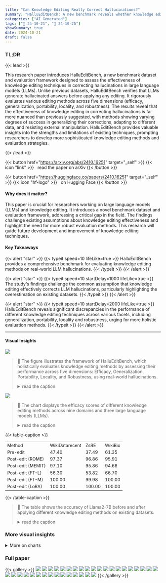 ```yaml
---
title: "Can Knowledge Editing Really Correct Hallucinations?"
summary: "HalluEditBench: A new benchmark reveals whether knowledge editing truly fixes LLM hallucinations, offering insights into efficacy, generalization, and robustness."
categories: ["AI Generated"]
tags: ["🔖 24-10-21", "🤗 24-10-25"]
showSummary: true
date: 2024-10-21
draft: false
---
```


### TL;DR


{{< lead >}}

This research paper introduces HalluEditBench, a new benchmark dataset and evaluation framework designed to assess the effectiveness of knowledge editing techniques in correcting hallucinations in large language models (LLMs). Unlike previous datasets, HalluEditBench verifies that LLMs generate hallucinated answers before applying any editing.  It rigorously evaluates various editing methods across five dimensions (efficacy, generalization, portability, locality, and robustness). The results reveal that the effectiveness of knowledge editing in correcting hallucinations is far more nuanced than previously suggested, with methods showing varying degrees of success in generalizing their corrections, adapting to different data, and resisting external manipulation.   HalluEditBench provides valuable insights into the strengths and limitations of existing techniques, prompting researchers to develop more sophisticated knowledge editing methods and evaluation strategies.

{{< /lead >}}


{{< button href="https://arxiv.org/abs/2410.16251" target="_self" >}}
{{< icon "link" >}} &nbsp; read the paper on arXiv
{{< /button >}}

{{< button href="https://huggingface.co/papers/2410.16251" target="_self" >}}
{{< icon "hf-logo" >}} &nbsp; on Hugging Face
{{< /button >}}

#### Why does it matter?
This paper is crucial for researchers working on large language models (LLMs) and knowledge editing. It introduces a novel benchmark dataset and evaluation framework, addressing a critical gap in the field. The findings challenge existing assumptions about knowledge editing effectiveness and highlight the need for more robust evaluation methods. This research will guide future development and improvement of knowledge editing techniques.
#### Key Takeaways

{{< alert "star" >}}
{{< typeit speed=10 lifeLike=true >}} HalluEditBench provides a comprehensive benchmark for evaluating knowledge editing methods on real-world LLM hallucinations. {{< /typeit >}}
{{< /alert >}}

{{< alert "star" >}}
{{< typeit speed=10 startDelay=1000 lifeLike=true >}} The study's findings challenge the common assumption that knowledge editing effectively corrects LLM hallucinations, particularly highlighting the overestimation on existing datasets. {{< /typeit >}}
{{< /alert >}}

{{< alert "star" >}}
{{< typeit speed=10 startDelay=2000 lifeLike=true >}} HalluEditBench reveals significant discrepancies in the performance of different knowledge editing techniques across various facets, including generalization, portability, locality and robustness, urging for more holistic evaluation methods. {{< /typeit >}}
{{< /alert >}}

------
#### Visual Insights



![](figures/figures_2_0.png)

> 🔼 The figure illustrates the framework of HalluEditBench, which holistically evaluates knowledge editing methods by assessing their performance across five dimensions: Efficacy, Generalization, Portability, Locality, and Robustness, using real-world hallucinations.
> <details>
> <summary>read the caption</summary>
> Figure 1: Framework of HalluEditBench. For real-world hallucinations, we holistically assess the performance of knowledge editing on Efficacy, Generalization, Portability, Locality, and Robustness.
> </details>





![](charts/charts_5_0.png)

> 🔼 The chart displays the efficacy scores of different knowledge editing methods across nine domains and three large language models (LLMs).
> <details>
> <summary>read the caption</summary>
> Figure 3: Efficacy Scores of Knowledge Editing Methods. The 'overall' refers to the Efficacy Score (%) on the whole HalluEditBench embracing 9 domains for different methods. The Efficacy Score on each domain is also reported. Efficacy scores (%) are measured by the accuracy on Efficacy Evaluation Question-answer Pairs, where the pre-edit scores of each LLM are ensured 0.
> </details>





{{< table-caption >}}
<br><table id='10' style='font-size:14px'><tr><td>Method</td><td>WikiDatarecent</td><td>ZsRE</td><td>WikiBio</td></tr><tr><td>Pre-edit</td><td>47.40</td><td>37.49</td><td>61.35</td></tr><tr><td>Post-edit (ROME)</td><td>97.37</td><td>96.86</td><td>95.91</td></tr><tr><td>Post-edit (MEMIT)</td><td>97.10</td><td>95.86</td><td>94.68</td></tr><tr><td>Post-edit (FT-L)</td><td>56.30</td><td>53.82</td><td>66.70</td></tr><tr><td>Post-edit (FT-M)</td><td>100.00</td><td>99.98</td><td>100.00</td></tr><tr><td>Post-edit (LoRA)</td><td>100.00</td><td>100.00</td><td>100.00</td></tr></table>{{< /table-caption >}}

> 🔼 The table shows the accuracy of Llama2-7B before and after applying different knowledge editing methods on existing datasets.
> <details>
> <summary>read the caption</summary>
> Table 1: Performance measured by Accuracy (%) of Llama2-7B before editing (“Pre-edit”) and after applying typical knowledge editing methods (“Post-edit”) on common existing evaluation datasets.
> </details>



### More visual insights



<details>
<summary>More on charts
</summary>


![](charts/charts_6_0.png "🔼 Figure 4: Generalization Scores of Knowledge Editing Methods. Generalization Scores (%) are measured by accuracy on five types of Generalization Evaluation Questions including Rephrased Questions ('rephrase'), Yes-or-No Questions with Yes or No as answers ('yes' or 'no'), Multi-Choice Questions (“mc”), Reversed Questions (“reversed”). The “average” refers to averaged scores over five question types. The figure only shows the overall Generalization Scores for each type on the whole HalluEditBench. Generalization Scores for each domain are given in Appendix D.1.")

> 🔼 The chart displays the Generalization Scores of different knowledge editing methods across five question types for three LLMs.
> <details>
> <summary>read the caption</summary>
> Figure 4: Generalization Scores of Knowledge Editing Methods. Generalization Scores (%) are measured by accuracy on five types of Generalization Evaluation Questions including Rephrased Questions ('rephrase'), Yes-or-No Questions with Yes or No as answers ('yes' or 'no'), Multi-Choice Questions (“mc”), Reversed Questions (“reversed”). The “average” refers to averaged scores over five question types. The figure only shows the overall Generalization Scores for each type on the whole HalluEditBench. Generalization Scores for each domain are given in Appendix D.1.
> </details>


![](charts/charts_7_0.png "🔼 Figure 13: Portability Scores of Knowledge Editing Methods on 3 LLMs and 3 Domains. Portability Scores (%) are measured by the accuracy on Portability Evaluation Questions, which are Efficacy Evaluation Questions when with N hops. The Portability Evaluation Questions are the same as Efficacy Evaluation Questions when N is 1. The domains include “business”, “entertainment")

> 🔼 The chart displays the Portability scores of different knowledge editing methods across three LLMs (Llama2-7B, Llama3-8B, Mistral-v0.3-7B) and three domains (business, entertainment, event) with varying hop distances.
> <details>
> <summary>read the caption</summary>
> Figure 13: Portability Scores of Knowledge Editing Methods on 3 LLMs and 3 Domains. Portability Scores (%) are measured by the accuracy on Portability Evaluation Questions, which are Efficacy Evaluation Questions when with N hops. The Portability Evaluation Questions are the same as Efficacy Evaluation Questions when N is 1. The domains include “business”, “entertainment
> </details>


![](charts/charts_8_0.png "🔼 Figure 3: Efficacy Scores of Knowledge Editing Methods. The 'overall' refers to the Efficacy Score (%) on the whole HalluEditBench embracing 9 domains for different methods. The Efficacy Score on each domain is also reported. Efficacy scores (%) are measured by the accuracy on Efficacy Evaluation Question-answer Pairs, where the pre-edit scores of each LLM are ensured 0.")

> 🔼 The chart displays the efficacy scores of various knowledge editing methods across different domains and LLMs in correcting real-world hallucinations.
> <details>
> <summary>read the caption</summary>
> Figure 3: Efficacy Scores of Knowledge Editing Methods. The 'overall' refers to the Efficacy Score (%) on the whole HalluEditBench embracing 9 domains for different methods. The Efficacy Score on each domain is also reported. Efficacy scores (%) are measured by the accuracy on Efficacy Evaluation Question-answer Pairs, where the pre-edit scores of each LLM are ensured 0.
> </details>


![](charts/charts_9_0.png "🔼 Figure 17: Robustness Scores of Knowledge Editing Methods on 3 LLMs and 3 Domains. Robustness Scores are calculated by the accuracy on Robustness Evaluation Questions with M turns (M = 1 ~ 10). We regard Efficacy Scores as the Robustness Scores when M is 0. The domains include 'geography', 'health', and 'technology'.")

> 🔼 The chart displays the robustness scores of seven knowledge editing methods across three large language models (LLMs) and three domains, showing the accuracy of the methods against distractions in prompts over ten turns.
> <details>
> <summary>read the caption</summary>
> Figure 17: Robustness Scores of Knowledge Editing Methods on 3 LLMs and 3 Domains. Robustness Scores are calculated by the accuracy on Robustness Evaluation Questions with M turns (M = 1 ~ 10). We regard Efficacy Scores as the Robustness Scores when M is 0. The domains include 'geography', 'health', and 'technology'.
> </details>


![](charts/charts_22_0.png "🔼 Figure 4: Generalization Scores of Knowledge Editing Methods. Generalization Scores (%) are measured by accuracy on five types of Generalization Evaluation Questions including Rephrased Questions ('rephrase'), Yes-or-No Questions with Yes or No as answers ('yes' or 'no'), Multi-Choice Questions (“mc”), Reversed Questions (“reversed”). The “average” refers to averaged scores over five question types. The figure only shows the overall Generalization Scores for each type on the whole HalluEditBench. Generalization Scores for each domain are given in Appendix D.1.")

> 🔼 The chart displays the Generalization scores of different knowledge editing methods across various question types for three different LLMs.
> <details>
> <summary>read the caption</summary>
> Figure 4: Generalization Scores of Knowledge Editing Methods. Generalization Scores (%) are measured by accuracy on five types of Generalization Evaluation Questions including Rephrased Questions ('rephrase'), Yes-or-No Questions with Yes or No as answers ('yes' or 'no'), Multi-Choice Questions (“mc”), Reversed Questions (“reversed”). The “average” refers to averaged scores over five question types. The figure only shows the overall Generalization Scores for each type on the whole HalluEditBench. Generalization Scores for each domain are given in Appendix D.1.
> </details>


![](charts/charts_23_0.png "🔼 Figure 4: Generalization Scores of Knowledge Editing Methods. Generalization Scores (%) are measured by accuracy on five types of Generalization Evaluation Questions including Rephrased Questions ('rephrase'), Yes-or-No Questions with Yes or No as answers ('yes' or 'no'), Multi-Choice Questions (“mc”), Reversed Questions (“reversed”). The “average” refers to averaged scores over five question types. The figure only shows the overall Generalization Scores for each type on the whole HalluEditBench. Generalization Scores for each domain are given in Appendix D.1.")

> 🔼 The chart displays the Generalization Scores of different knowledge editing methods across five question types for three LLMs on the HalluEditBench dataset.
> <details>
> <summary>read the caption</summary>
> Figure 4: Generalization Scores of Knowledge Editing Methods. Generalization Scores (%) are measured by accuracy on five types of Generalization Evaluation Questions including Rephrased Questions ('rephrase'), Yes-or-No Questions with Yes or No as answers ('yes' or 'no'), Multi-Choice Questions (“mc”), Reversed Questions (“reversed”). The “average” refers to averaged scores over five question types. The figure only shows the overall Generalization Scores for each type on the whole HalluEditBench. Generalization Scores for each domain are given in Appendix D.1.
> </details>


![](charts/charts_23_1.png "🔼 Figure 4: Generalization Scores of Knowledge Editing Methods. Generalization Scores (%) are measured by accuracy on five types of Generalization Evaluation Questions including Rephrased Questions ('rephrase'), Yes-or-No Questions with Yes or No as answers ('yes' or 'no'), Multi-Choice Questions (“mc”), Reversed Questions (“reversed”). The “average” refers to averaged scores over five question types. The figure only shows the overall Generalization Scores for each type on the whole HalluEditBench. Generalization Scores for each domain are given in Appendix D.1.")

> 🔼 The chart displays the Generalization Scores of various knowledge editing methods across five question types for three different LLMs.
> <details>
> <summary>read the caption</summary>
> Figure 4: Generalization Scores of Knowledge Editing Methods. Generalization Scores (%) are measured by accuracy on five types of Generalization Evaluation Questions including Rephrased Questions ('rephrase'), Yes-or-No Questions with Yes or No as answers ('yes' or 'no'), Multi-Choice Questions (“mc”), Reversed Questions (“reversed”). The “average” refers to averaged scores over five question types. The figure only shows the overall Generalization Scores for each type on the whole HalluEditBench. Generalization Scores for each domain are given in Appendix D.1.
> </details>


![](charts/charts_23_2.png "🔼 Figure 10: Generalization Scores of Knowledge Editing Methods on 3 LLMs and 2 Domains. Generalization Scores (%) are measured by the accuracy on five types of Generalization Evaluation Question-answer Pairs including Rephrased Questions (“rephrase”), two types of Yes-or-No Questions with Yes or No as answers (“yes” or “no”), Multi-Choice Questions (“mc”), Reversed Questions (“reversed”). The “average” refers to the averaged scores over five types of questions. The domains include “entertainment” and “event”.")

> 🔼 The chart displays the Generalization Scores of different knowledge editing methods across three LLMs (Llama2-7B, Llama3-8B, Mistral-v0.3-7B) for two domains (entertainment and event), showing the accuracy of each method on various question types.
> <details>
> <summary>read the caption</summary>
> Figure 10: Generalization Scores of Knowledge Editing Methods on 3 LLMs and 2 Domains. Generalization Scores (%) are measured by the accuracy on five types of Generalization Evaluation Question-answer Pairs including Rephrased Questions (“rephrase”), two types of Yes-or-No Questions with Yes or No as answers (“yes” or “no”), Multi-Choice Questions (“mc”), Reversed Questions (“reversed”). The “average” refers to the averaged scores over five types of questions. The domains include “entertainment” and “event”.
> </details>


![](charts/charts_23_3.png "🔼 Figure 4: Generalization Scores of Knowledge Editing Methods. Generalization Scores (%) are measured by accuracy on five types of Generalization Evaluation Questions including Rephrased Questions ('rephrase'), Yes-or-No Questions with Yes or No as answers ('yes' or 'no'), Multi-Choice Questions (“mc”), Reversed Questions (“reversed”). The “average” refers to averaged scores over five question types. The figure only shows the overall Generalization Scores for each type on the whole HalluEditBench. Generalization Scores for each domain are given in Appendix D.1.")

> 🔼 The chart displays the generalization scores of various knowledge editing methods across five different question types, showing their ability to generalize to different question phrasings.
> <details>
> <summary>read the caption</summary>
> Figure 4: Generalization Scores of Knowledge Editing Methods. Generalization Scores (%) are measured by accuracy on five types of Generalization Evaluation Questions including Rephrased Questions ('rephrase'), Yes-or-No Questions with Yes or No as answers ('yes' or 'no'), Multi-Choice Questions (“mc”), Reversed Questions (“reversed”). The “average” refers to averaged scores over five question types. The figure only shows the overall Generalization Scores for each type on the whole HalluEditBench. Generalization Scores for each domain are given in Appendix D.1.
> </details>


![](charts/charts_23_4.png "🔼 Figure 10: Generalization Scores of Knowledge Editing Methods on 3 LLMs and 2 Domains. Generalization Scores (%) are measured by the accuracy on five types of Generalization Evaluation Question-answer Pairs including Rephrased Questions (“rephrase”), two types of Yes-or-No Questions with Yes or No as answers (“yes” or “no”), Multi-Choice Questions (“mc”), Reversed Questions (“reversed”). The “average” refers to the averaged scores over five types of questions. The domains include “entertainment” and “event”.")

> 🔼 The chart displays the Generalization Scores of different knowledge editing methods across three LLMs (Llama2-7B, Llama3-8B, Mistral-v0.3-7B) and two domains (entertainment, event).
> <details>
> <summary>read the caption</summary>
> Figure 10: Generalization Scores of Knowledge Editing Methods on 3 LLMs and 2 Domains. Generalization Scores (%) are measured by the accuracy on five types of Generalization Evaluation Question-answer Pairs including Rephrased Questions (“rephrase”), two types of Yes-or-No Questions with Yes or No as answers (“yes” or “no”), Multi-Choice Questions (“mc”), Reversed Questions (“reversed”). The “average” refers to the averaged scores over five types of questions. The domains include “entertainment” and “event”.
> </details>


![](charts/charts_24_0.png "🔼 Figure 10: Generalization Scores of Knowledge Editing Methods on 3 LLMs and 2 Domains. Generalization Scores (%) are measured by the accuracy on five types of Generalization Evaluation Question-answer Pairs including Rephrased Questions (“rephrase”), two types of Yes-or-No Questions with Yes or No as answers (“yes” or “no”), Multi-Choice Questions (“mc”), Reversed Questions (“reversed”). The “average” refers to the averaged scores over five types of questions. The domains include “entertainment” and “event”.")

> 🔼 The chart displays the Generalization scores for different knowledge editing methods across three LLMs (Llama2-7B, Llama3-8B, Mistral-v0.3-7B) and two domains (entertainment, event) using five different question types.
> <details>
> <summary>read the caption</summary>
> Figure 10: Generalization Scores of Knowledge Editing Methods on 3 LLMs and 2 Domains. Generalization Scores (%) are measured by the accuracy on five types of Generalization Evaluation Question-answer Pairs including Rephrased Questions (“rephrase”), two types of Yes-or-No Questions with Yes or No as answers (“yes” or “no”), Multi-Choice Questions (“mc”), Reversed Questions (“reversed”). The “average” refers to the averaged scores over five types of questions. The domains include “entertainment” and “event”.
> </details>


![](charts/charts_25_0.png "🔼 Figure 12: Generalization Scores of Knowledge Editing Methods on 3 LLMs and 2 Domains. Generalization Scores (%) are measured by the accuracy on five types of Generalization Evaluation Question-answer Pairs including Rephrased Questions (“rephrase”), two types of Yes-or-No Questions with Yes or No as answers (“yes” or “no”), Multi-Choice Questions (“mc”), Reversed Questions (“reversed”). The “average” refers to the averaged scores over five types of questions. The domain is “technology”.")

> 🔼 The chart displays the Generalization Scores of different knowledge editing methods across three LLMs (Llama2-7B, Llama3-8B, Mistral-v0.3-7B) and two domains (geography and health) based on five types of evaluation questions.
> <details>
> <summary>read the caption</summary>
> Figure 12: Generalization Scores of Knowledge Editing Methods on 3 LLMs and 2 Domains. Generalization Scores (%) are measured by the accuracy on five types of Generalization Evaluation Question-answer Pairs including Rephrased Questions (“rephrase”), two types of Yes-or-No Questions with Yes or No as answers (“yes” or “no”), Multi-Choice Questions (“mc”), Reversed Questions (“reversed”). The “average” refers to the averaged scores over five types of questions. The domain is “technology”.
> </details>


![](charts/charts_26_0.png "🔼 Figure 12: Generalization Scores of Knowledge Editing Methods on 3 LLMs and 2 Domains. Generalization Scores (%) are measured by the accuracy on five types of Generalization Evaluation Question-answer Pairs including Rephrased Questions (“rephrase”), two types of Yes-or-No Questions with Yes or No as answers (“yes” or “no”), Multi-Choice Questions (“mc”), Reversed Questions (“reversed”). The “average” refers to the averaged scores over five types of questions. The domain is “technology”.")

> 🔼 The chart displays the Generalization Scores of different knowledge editing methods across three LLMs (Llama2-7B, Llama3-8B, Mistral-v0.3-7B) for the 'technology' domain, broken down by five question types.
> <details>
> <summary>read the caption</summary>
> Figure 12: Generalization Scores of Knowledge Editing Methods on 3 LLMs and 2 Domains. Generalization Scores (%) are measured by the accuracy on five types of Generalization Evaluation Question-answer Pairs including Rephrased Questions (“rephrase”), two types of Yes-or-No Questions with Yes or No as answers (“yes” or “no”), Multi-Choice Questions (“mc”), Reversed Questions (“reversed”). The “average” refers to the averaged scores over five types of questions. The domain is “technology”.
> </details>


![](charts/charts_27_0.png "🔼 Figure 13: Portability Scores of Knowledge Editing Methods on 3 LLMs and 3 Domains. Portability Scores (%) are measured by the accuracy on Portability Evaluation Questions, which are Efficacy Evaluation Questions when with N hops. The Portability Evaluation Questions are the same as Efficacy Evaluation Questions when N is 1. The domains include “business”, “entertainment")

> 🔼 The chart displays the portability scores of various knowledge editing methods across three large language models (LLMs) and three domains, showing the accuracy of the methods on multi-hop questions.
> <details>
> <summary>read the caption</summary>
> Figure 13: Portability Scores of Knowledge Editing Methods on 3 LLMs and 3 Domains. Portability Scores (%) are measured by the accuracy on Portability Evaluation Questions, which are Efficacy Evaluation Questions when with N hops. The Portability Evaluation Questions are the same as Efficacy Evaluation Questions when N is 1. The domains include “business”, “entertainment
> </details>


![](charts/charts_28_0.png "🔼 Figure 13: Portability Scores of Knowledge Editing Methods on 3 LLMs and 3 Domains. Portability Scores (%) are measured by the accuracy on Portability Evaluation Questions, which are Efficacy Evaluation Questions when with N hops. The Portability Evaluation Questions are the same as Efficacy Evaluation Questions when N is 1. The domains include “business”, “entertainment”, and “event”.")

> 🔼 The chart displays the portability scores of different knowledge editing methods across three LLMs and three domains, illustrating their ability to reason across multiple hops of knowledge.
> <details>
> <summary>read the caption</summary>
> Figure 13: Portability Scores of Knowledge Editing Methods on 3 LLMs and 3 Domains. Portability Scores (%) are measured by the accuracy on Portability Evaluation Questions, which are Efficacy Evaluation Questions when with N hops. The Portability Evaluation Questions are the same as Efficacy Evaluation Questions when N is 1. The domains include “business”, “entertainment”, and “event”.
> </details>


![](charts/charts_29_0.png "🔼 Figure 15: Portability Scores of Knowledge Editing Methods on 3 LLMs and 3 Domains. Portability Scores (%) are measured by the accuracy on Portability Evaluation Questions, which are Efficacy Evaluation Questions when with N hops. The Portability Evaluation Questions are the same as Efficacy Evaluation Questions when N is 1. The domain is “art”.")

> 🔼 The chart displays the portability scores of different knowledge editing methods across various hop distances for Llama2-7B, Llama3-8B, and Mistral-v0.3-7B on the art domain.
> <details>
> <summary>read the caption</summary>
> Figure 15: Portability Scores of Knowledge Editing Methods on 3 LLMs and 3 Domains. Portability Scores (%) are measured by the accuracy on Portability Evaluation Questions, which are Efficacy Evaluation Questions when with N hops. The Portability Evaluation Questions are the same as Efficacy Evaluation Questions when N is 1. The domain is “art”.
> </details>


![](charts/charts_29_1.png "🔼 Figure 5: Portability Scores of Knowledge Editing Methods. Portability Scores (%) are measured by the accuracy on Portability Evaluation Questions, which are Efficacy Evaluation Questions with N hops (N = 1 ~ 6). The Portability Evaluation Questions are the same as Efficacy Evaluation Questions when N is 1. The results for more domains are given in Appendix D.2. The “overall” refers to the Portability Score (%) on the whole HalluEditBench embracing 9 domains.")

> 🔼 The chart displays the portability scores of various knowledge editing methods across different hop distances (1-6) for Llama3-8B on the 'art' domain, illustrating the ability of these methods to reason about edited knowledge in downstream tasks.
> <details>
> <summary>read the caption</summary>
> Figure 5: Portability Scores of Knowledge Editing Methods. Portability Scores (%) are measured by the accuracy on Portability Evaluation Questions, which are Efficacy Evaluation Questions with N hops (N = 1 ~ 6). The Portability Evaluation Questions are the same as Efficacy Evaluation Questions when N is 1. The results for more domains are given in Appendix D.2. The “overall” refers to the Portability Score (%) on the whole HalluEditBench embracing 9 domains.
> </details>


![](charts/charts_29_2.png "🔼 Figure 15: Portability Scores of Knowledge Editing Methods on 3 LLMs and 3 Domains. Portability Scores (%) are measured by the accuracy on Portability Evaluation Questions, which are Efficacy Evaluation Questions when with N hops. The Portability Evaluation Questions are the same as Efficacy Evaluation Questions when N is 1. The domain is “art”.")

> 🔼 The chart displays the portability scores of various knowledge editing methods across different hop distances (1-6) for the Mistral-v0.3-7B model on the ‘art’ domain.
> <details>
> <summary>read the caption</summary>
> Figure 15: Portability Scores of Knowledge Editing Methods on 3 LLMs and 3 Domains. Portability Scores (%) are measured by the accuracy on Portability Evaluation Questions, which are Efficacy Evaluation Questions when with N hops. The Portability Evaluation Questions are the same as Efficacy Evaluation Questions when N is 1. The domain is “art”.
> </details>


![](charts/charts_30_0.png "🔼 Figure 17: Robustness Scores of Knowledge Editing Methods on 3 LLMs and 3 Domains. Robustness Scores are calculated by the accuracy on Robustness Evaluation Questions with M turns (M = 1 ~ 10). We regard Efficacy Scores as the Robustness Scores when M is 0. The domains include “geography”, “health”, and “technology”.")

> 🔼 The chart displays the robustness scores of seven knowledge editing methods across three large language models (LLMs) and three domains, showing the persistence of edited knowledge under various levels of distraction.
> <details>
> <summary>read the caption</summary>
> Figure 17: Robustness Scores of Knowledge Editing Methods on 3 LLMs and 3 Domains. Robustness Scores are calculated by the accuracy on Robustness Evaluation Questions with M turns (M = 1 ~ 10). We regard Efficacy Scores as the Robustness Scores when M is 0. The domains include “geography”, “health”, and “technology”.
> </details>


![](charts/charts_31_0.png "🔼 Figure 3: Efficacy Scores of Knowledge Editing Methods. The 'overall' refers to the Efficacy Score (%) on the whole HalluEditBench embracing 9 domains for different methods. The Efficacy Score on each domain is also reported. Efficacy scores (%) are measured by the accuracy on Efficacy Evaluation Question-answer Pairs, where the pre-edit scores of each LLM are ensured 0.")

> 🔼 The chart displays the efficacy scores of various knowledge editing methods across different domains and LLMs, showing their effectiveness in correcting hallucinations.
> <details>
> <summary>read the caption</summary>
> Figure 3: Efficacy Scores of Knowledge Editing Methods. The 'overall' refers to the Efficacy Score (%) on the whole HalluEditBench embracing 9 domains for different methods. The Efficacy Score on each domain is also reported. Efficacy scores (%) are measured by the accuracy on Efficacy Evaluation Question-answer Pairs, where the pre-edit scores of each LLM are ensured 0.
> </details>


![](charts/charts_32_0.png "🔼 Figure 17: Robustness Scores of Knowledge Editing Methods on 3 LLMs and 3 Domains. Robustness Scores are calculated by the accuracy on Robustness Evaluation Questions with M turns (M = 1 ~ 10). We regard Efficacy Scores as the Robustness Scores when M is 0. The domains include 'geography', 'health', and 'technology'.")

> 🔼 The chart displays the robustness scores of various knowledge editing methods across three different LLMs and three domains, showing the percentage of times the LLMs maintained the corrected answers even after being prompted with distracting questions.
> <details>
> <summary>read the caption</summary>
> Figure 17: Robustness Scores of Knowledge Editing Methods on 3 LLMs and 3 Domains. Robustness Scores are calculated by the accuracy on Robustness Evaluation Questions with M turns (M = 1 ~ 10). We regard Efficacy Scores as the Robustness Scores when M is 0. The domains include 'geography', 'health', and 'technology'.
> </details>


![](charts/charts_32_1.png "🔼 Figure 17: Robustness Scores of Knowledge Editing Methods on 3 LLMs and 3 Domains. Robustness Scores are calculated by the accuracy on Robustness Evaluation Questions with M turns (M = 1 ~ 10). We regard Efficacy Scores as the Robustness Scores when M is 0. The domains include 'geography', 'health', and 'technology'.")

> 🔼 The chart displays the robustness scores of different knowledge editing methods across three LLMs and three domains, showing the percentage of 'yes' responses over ten turns of robustness evaluation questions.
> <details>
> <summary>read the caption</summary>
> Figure 17: Robustness Scores of Knowledge Editing Methods on 3 LLMs and 3 Domains. Robustness Scores are calculated by the accuracy on Robustness Evaluation Questions with M turns (M = 1 ~ 10). We regard Efficacy Scores as the Robustness Scores when M is 0. The domains include 'geography', 'health', and 'technology'.
> </details>


![](charts/charts_32_2.png "🔼 Figure 17: Robustness Scores of Knowledge Editing Methods on 3 LLMs and 3 Domains. Robustness Scores are calculated by the accuracy on Robustness Evaluation Questions with M turns (M = 1 ~ 10). We regard Efficacy Scores as the Robustness Scores when M is 0. The domains include 'geography', 'health', and 'technology'.")

> 🔼 The chart displays the robustness scores of different knowledge editing methods across three LLMs (Llama2-7B, Llama3-8B, Mistral-v0.3-7B) and three domains (geography, health, technology) over ten turns.
> <details>
> <summary>read the caption</summary>
> Figure 17: Robustness Scores of Knowledge Editing Methods on 3 LLMs and 3 Domains. Robustness Scores are calculated by the accuracy on Robustness Evaluation Questions with M turns (M = 1 ~ 10). We regard Efficacy Scores as the Robustness Scores when M is 0. The domains include 'geography', 'health', and 'technology'.
> </details>


</details>



### Full paper

{{< gallery >}}
<img src="paper_images/1.png" class="grid-w50 md:grid-w33 xl:grid-w25" />
<img src="paper_images/2.png" class="grid-w50 md:grid-w33 xl:grid-w25" />
<img src="paper_images/3.png" class="grid-w50 md:grid-w33 xl:grid-w25" />
<img src="paper_images/4.png" class="grid-w50 md:grid-w33 xl:grid-w25" />
<img src="paper_images/5.png" class="grid-w50 md:grid-w33 xl:grid-w25" />
<img src="paper_images/6.png" class="grid-w50 md:grid-w33 xl:grid-w25" />
<img src="paper_images/7.png" class="grid-w50 md:grid-w33 xl:grid-w25" />
<img src="paper_images/8.png" class="grid-w50 md:grid-w33 xl:grid-w25" />
<img src="paper_images/9.png" class="grid-w50 md:grid-w33 xl:grid-w25" />
<img src="paper_images/10.png" class="grid-w50 md:grid-w33 xl:grid-w25" />
<img src="paper_images/11.png" class="grid-w50 md:grid-w33 xl:grid-w25" />
<img src="paper_images/12.png" class="grid-w50 md:grid-w33 xl:grid-w25" />
<img src="paper_images/13.png" class="grid-w50 md:grid-w33 xl:grid-w25" />
<img src="paper_images/14.png" class="grid-w50 md:grid-w33 xl:grid-w25" />
<img src="paper_images/15.png" class="grid-w50 md:grid-w33 xl:grid-w25" />
<img src="paper_images/16.png" class="grid-w50 md:grid-w33 xl:grid-w25" />
<img src="paper_images/17.png" class="grid-w50 md:grid-w33 xl:grid-w25" />
<img src="paper_images/18.png" class="grid-w50 md:grid-w33 xl:grid-w25" />
<img src="paper_images/19.png" class="grid-w50 md:grid-w33 xl:grid-w25" />
<img src="paper_images/20.png" class="grid-w50 md:grid-w33 xl:grid-w25" />
<img src="paper_images/21.png" class="grid-w50 md:grid-w33 xl:grid-w25" />
<img src="paper_images/22.png" class="grid-w50 md:grid-w33 xl:grid-w25" />
<img src="paper_images/23.png" class="grid-w50 md:grid-w33 xl:grid-w25" />
<img src="paper_images/24.png" class="grid-w50 md:grid-w33 xl:grid-w25" />
<img src="paper_images/25.png" class="grid-w50 md:grid-w33 xl:grid-w25" />
<img src="paper_images/26.png" class="grid-w50 md:grid-w33 xl:grid-w25" />
<img src="paper_images/27.png" class="grid-w50 md:grid-w33 xl:grid-w25" />
<img src="paper_images/28.png" class="grid-w50 md:grid-w33 xl:grid-w25" />
<img src="paper_images/29.png" class="grid-w50 md:grid-w33 xl:grid-w25" />
<img src="paper_images/30.png" class="grid-w50 md:grid-w33 xl:grid-w25" />
<img src="paper_images/31.png" class="grid-w50 md:grid-w33 xl:grid-w25" />
<img src="paper_images/32.png" class="grid-w50 md:grid-w33 xl:grid-w25" />
<img src="paper_images/33.png" class="grid-w50 md:grid-w33 xl:grid-w25" />
<img src="paper_images/34.png" class="grid-w50 md:grid-w33 xl:grid-w25" />
<img src="paper_images/35.png" class="grid-w50 md:grid-w33 xl:grid-w25" />
{{< /gallery >}}